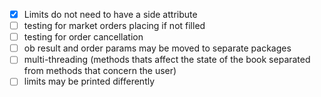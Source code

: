 - [x] Limits do not need to have a side attribute
- [ ] testing for market orders placing if not filled 
- [ ] testing for order cancellation 
- [ ] ob result and order params may be moved to separate packages
- [ ] multi-threading (methods thats affect the state of the book separated from methods that concern the user)
- [ ] limits may be printed differently
